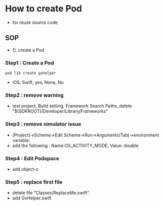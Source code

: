 # How to create Pod
- for reuse source code.

## SOP
* 1). create a Pod



### Step1 : Create a Pod
```
pod lib create gvhelper
```
- iOS, Swift, yes, None, No

### Step2 : remove warning
- test project, Build setting, Framework Search Paths, delete "$(SDKROOT)/Developer/Library/Frameworks"

### Step3 : remove simulator issue
- [Project]->Scheme->Edit Scheme->Run->Arguments(Tab)->environment variable:
- add the following : Name:OS_ACTIVITY_MODE, Value: disable

### Step4 : Edit Podspace
- add object-c
### Step5 : replace first file
- delete file "Classes/ReplaceMe.swift".
- add GvHelper.swift
